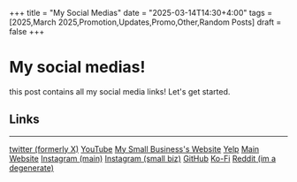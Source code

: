 +++
title = "My Social Medias"
date = "2025-03-14T14:30+4:00"
tags = [2025,March 2025,Promotion,Updates,Promo,Other,Random Posts]
draft = false
+++


# My social medias!

this post contains all my social media links! Let's get started.

## Links
<hr>

[twitter (formerly X)](https://x.com/N0NBINARYBYTE)
[YouTube](https://www.youtube.com/@AngelByt3)
[My Small Business's Website](https://www.thekennycreative.org/)
[Yelp](https://www.yelp.com/biz/the-kenny-creative-raleigh)
[Main Website](https://www.nonbinarybyte.com/)
[Instagram (main)](https://www.instagram.com/333bytes/)
[Instagram (small biz)](https://www.instagram.com/the_kenny_creative/)
[GitHub](https://github.com/nonbinarybyte)
[Ko-Fi](https://ko-fi.com/nonbinarybyte)
[Reddit (im a degenerate)](https://www.reddit.com/u/weirdo_with-a_laptop)
